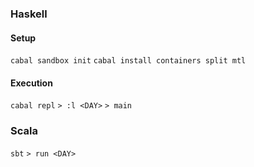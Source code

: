 ### Haskell

#### Setup

`cabal sandbox init`
`cabal install containers split mtl`

#### Execution

`cabal repl`
`> :l <DAY>`
`> main`

### Scala

`sbt`
`> run <DAY>`
